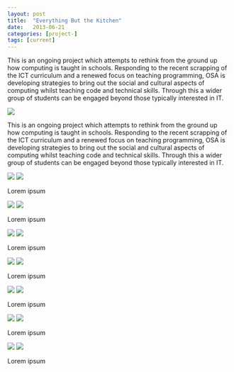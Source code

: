 ```yaml
---
layout: post
title:  "Everything But the Kitchen"
date:   2013-06-21 
categories: [project-]
tags: [current]
---
```


This is an ongoing project which attempts to rethink from the ground up how computing is taught in schools. Responding to the recent scrapping of the ICT curriculum and a renewed focus on teaching programming, OSA is developing strategies to bring out the social and cultural aspects of computing whilst teaching code and technical skills.  Through this a wider group of students can be engaged beyond those typically interested in IT.

<img src="/content/harts-lane-reduced.jpg" />

This is an ongoing project which attempts to rethink from the ground up how computing is taught in schools. Responding to the recent scrapping of the ICT curriculum and a renewed focus on teaching programming, OSA is developing strategies to bring out the social and cultural aspects of computing whilst teaching code and technical skills.  Through this a wider group of students can be engaged beyond those typically interested in IT.


<div class="gallery">
    <div class="gallery__item">
        <img src="/content/projects/ebtk/400xn/tom01.jpg" />
        <img src="/content/projects/ebtk/400xn/tom02.jpg" />
        <p>Lorem ipsum</p>
    </div>
    <div class="gallery__item">
        <img src="/content/projects/ebtk/400xn/renee01.jpg" />
        <img src="/content/projects/ebtk/400xn/renee02.jpg" />
        <p>Lorem ipsum</p>
    </div>
    <div class="gallery__item">
        <img src="/content/projects/ebtk/400xn/olga01.jpg" />
        <img src="/content/projects/ebtk/400xn/olga02.jpg" />
        <p>Lorem ipsum</p>
    </div>
    <div class="gallery__item">
        <img src="/content/projects/ebtk/400xn/manali01.jpg" />
        <img src="/content/projects/ebtk/400xn/manali02.jpg" />
        <p>Lorem ipsum</p>
    </div>
    <div class="gallery__item">
        <img src="/content/projects/ebtk/400xn/cliff01.jpg" />
        <img src="/content/projects/ebtk/400xn/cliff02.jpg" />
        <p>Lorem ipsum</p>
    </div>
    <div class="gallery__item">
        <img src="/content/projects/ebtk/400xn/anila01.jpg" />
        <img src="/content/projects/ebtk/400xn/anila02.jpg" />
        <p>Lorem ipsum</p>
    </div>
    <div class="gallery__item">
        <img src="/content/projects/ebtk/400xn/alexgareth01.jpg" />
        <img src="/content/projects/ebtk/400xn/alexgareth02.jpg" />
        <p>Lorem ipsum</p>
    </div>
</div>
